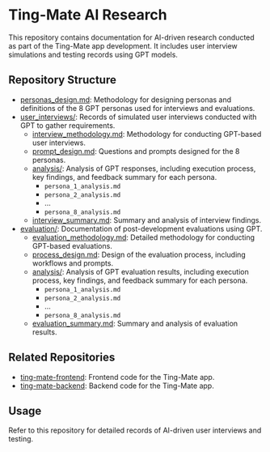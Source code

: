 # Ting-Mate AI Research

This repository contains documentation for AI-driven research conducted as part of the Ting-Mate app development. It includes user interview simulations and testing records using GPT models.

## Repository Structure

- [personas_design.md](personas_design.md): Methodology for designing personas and definitions of the 8 GPT personas used for interviews and evaluations.
- [user_interviews/](./user_interviews/): Records of simulated user interviews conducted with GPT to gather requirements.
  - [interview_methodology.md](./user_interviews/interview_methodology.md): Methodology for conducting GPT-based user interviews.
  <!-- TODO -->
  - [prompt_design.md](./user_interviews/prompt_design.md): Questions and prompts designed for the 8 personas.
  <!-- TODO -->
  - [analysis/](./user_interviews/analysis/): Analysis of GPT responses, including execution process, key findings, and feedback summary for each persona.
    - `persona_1_analysis.md`
    - `persona_2_analysis.md`
    - ...
    - `persona_8_analysis.md`
  - [interview_summary.md](./user_interviews/interview_summary.md): Summary and analysis of interview findings.
- [evaluation/](./evaluation/): Documentation of post-development evaluations using GPT.
  - [evaluation_methodology.md](./evaluation/evaluation_methodology.md): Detailed methodology for conducting GPT-based evaluations.
  - [process_design.md](./evaluation/process_design.md): Design of the evaluation process, including workflows and prompts.
  - [analysis/](./evaluation//analysis/): Analysis of GPT evaluation results, including execution process, key findings, and feedback summary for each persona.
    - `persona_1_analysis.md`
    - `persona_2_analysis.md`
    - ...
    - `persona_8_analysis.md`
  - [evaluation_summary.md](evaluation/evaluation_summary.md): Summary and analysis of evaluation results.

## Related Repositories

- [ting-mate-frontend](https://github.com/vivi2393142/ting-mate-frontend): Frontend code for the Ting-Mate app.
- [ting-mate-backend](https://github.com/vivi2393142/ting-mate-backend): Backend code for the Ting-Mate app.

## Usage

Refer to this repository for detailed records of AI-driven user interviews and testing.
